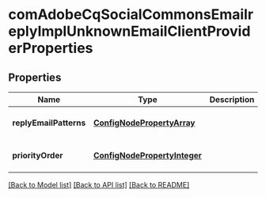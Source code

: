 # comAdobeCqSocialCommonsEmailreplyImplUnknownEmailClientProviderProperties

## Properties
Name | Type | Description | Notes
------------ | ------------- | ------------- | -------------
**replyEmailPatterns** | [**ConfigNodePropertyArray**](ConfigNodePropertyArray.md) |  | [optional] [default to null]
**priorityOrder** | [**ConfigNodePropertyInteger**](ConfigNodePropertyInteger.md) |  | [optional] [default to null]

[[Back to Model list]](../README.md#documentation-for-models) [[Back to API list]](../README.md#documentation-for-api-endpoints) [[Back to README]](../README.md)


